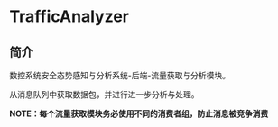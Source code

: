 # TrafficAnalyzer

## 简介

数控系统安全态势感知与分析系统-后端-流量获取与分析模块。

从消息队列中获取数据包，并进行进一步分析与处理。

**NOTE：每个流量获取模块务必使用不同的消费者组，防止消息被竞争消费**